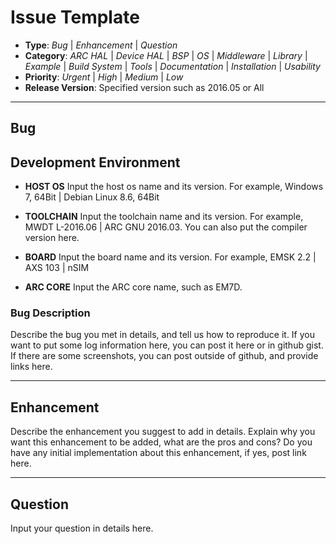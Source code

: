 # Issue Template
- **Type**: *Bug* | *Enhancement* | *Question*
- **Category**: *ARC HAL* | *Device HAL* | *BSP* | *OS* | *Middleware* | *Library* | *Example* | *Build System* | *Tools* | *Documentation* | *Installation* | *Usability*
- **Priority**: *Urgent* | *High* | *Medium* | *Low*
- **Release Version**: Specified version such as 2016.05 or All

--------------------------------------------------------------------------------
## Bug

## Development Environment
- **HOST OS**
    Input the host os name and its version.
    For example, Windows 7, 64Bit | Debian Linux 8.6, 64Bit

- **TOOLCHAIN**
    Input the toolchain name and its version.
    For example, MWDT L-2016.06 | ARC GNU 2016.03.
    You can also put the compiler version here.

- **BOARD**
    Input the board name and its version.
    For example, EMSK 2.2 | AXS 103 | nSIM

- **ARC CORE**
    Input the ARC core name, such as EM7D.

### Bug Description
   Describe the bug you met in details, and tell us how to reproduce it.
   If you want to put some log information here, you can post it here or in github gist.
   If there are some screenshots, you can post outside of github, and provide links here.

--------------------------------------------------------------------------------
## Enhancement
   Describe the enhancement you suggest to add in details.
   Explain why you want this enhancement to be added, what are the pros and cons?
   Do you have any initial implementation about this enhancement, if yes, post link here.

--------------------------------------------------------------------------------
## Question
   Input your question in details here.
